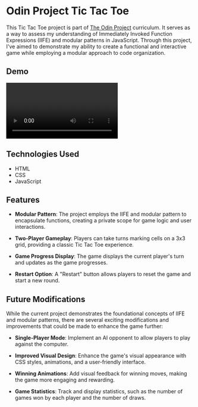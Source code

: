 # Odin Project Tic Tac Toe

This Tic Tac Toe project is part of [The Odin Project](https://www.theodinproject.com/) curriculum. It serves as a way to assess my understanding of Immediately Invoked Function Expressions (IIFE) and modular patterns in JavaScript. Through this project, I've aimed to demonstrate my ability to create a functional and interactive game while employing a modular approach to code organization.

## Demo
![Tic Tac Toe Demo](./media/screen-capture.webm)

## Technologies Used

- HTML
- CSS
- JavaScript

## Features

- **Modular Pattern**: The project employs the IIFE and modular pattern to encapsulate functions, creating a private scope for game logic and user interactions.

- **Two-Player Gameplay**: Players can take turns marking cells on a 3x3 grid, providing a classic Tic Tac Toe experience.

- **Game Progress Display**: The game displays the current player's turn and updates as the game progresses.

- **Restart Option**: A "Restart" button allows players to reset the game and start a new round.

## Future Modifications

While the current project demonstrates the foundational concepts of IIFE and modular patterns, there are several exciting modifications and improvements that could be made to enhance the game further:

- **Single-Player Mode**: Implement an AI opponent to allow players to play against the computer.

- **Improved Visual Design**: Enhance the game's visual appearance with CSS styles, animations, and a user-friendly interface.

- **Winning Animations**: Add visual feedback for winning moves, making the game more engaging and rewarding.

- **Game Statistics**: Track and display statistics, such as the number of games won by each player and the number of draws.

